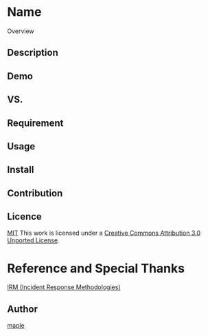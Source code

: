 Name
====

Overview

## Description

## Demo

## VS. 

## Requirement

## Usage

## Install

## Contribution

## Licence

[MIT](https://github.com/tcnksm/tool/blob/master/LICENCE)
This work is licensed under a [Creative Commons Attribution 3.0 Unported License](http://creativecommons.org/licenses/by/3.0/).

# Reference and Special Thanks

[IRM (Incident Response Methodologies)](https://cert.societegenerale.com/en/publications.html)

## Author

[maple](https://github.com/maple)
